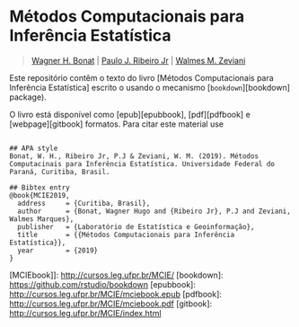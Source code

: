 # Métodos Computacionais para Inferência Estatística

> [Wagner H. Bonat][wagner] | [Paulo J. Ribeiro Jr][pj] |
> [Walmes M. Zeviani][walmes]

Este repositório contêm o texto do livro [Métodos Computacionais para Inferência Estatística] escrito o usando o mecanismo [`bookdown`][bookdown] package). 

O livro está disponível como [epub][epubbook], [pdf][pdfbook] e
[webpage][gitbook] formatos. Para citar este material use

```

## APA style
Bonat, W. H., Ribeiro Jr, P.J & Zeviani, W. M. (2019). Métodos Computacinais para Inferência Estatística. Universidade Federal do Paraná, Curitiba, Brasil.

## Bibtex entry
@book{MCIE2019,
  address     = {Curitiba, Brasil},
  author      = {Bonat, Wagner Hugo and {Ribeiro Jr}, P.J and Zeviani, Walmes Marques},
  publisher   = {Laboratório de Estatística e Geoinformação},
  title       = {{Métodos Computacionais para Inferência Estatística}},
  year        = {2019}
}

```

<!--------------------------------------------- -->
[wagner]: http://leg.ufpr.br/doku.php/pessoais:wbonat
[walmes]: http://leg.ufpr.br/doku.php/pessoais:walmes
[pj]: http://leg.ufpr.br/~paulojus/
[MCIEbook]]: http://cursos.leg.ufpr.br/MCIE/
[bookdown]: https://github.com/rstudio/bookdown
[epubbook]: http://cursos.leg.ufpr.br/MCIE/mciebook.epub
[pdfbook]: http://cursos.leg.ufpr.br/MCIE/mciebook.pdf
[gitbook]: http://cursos.leg.ufpr.br/MCIE/index.html
